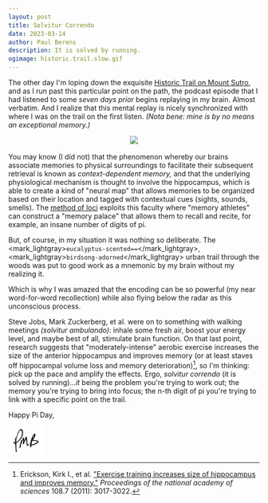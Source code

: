 ```yaml
---
layout: post
title: Solvitur Correndo
date: 2023-03-14
author:	Paul Berens
description: It is solved by running.
ogimage: historic.trail.slow.gif
---
```

The other day I'm loping down the exquisite [Historic Trail on Mount Sutro](/twin-peaks-mt-sutro/), and as I run past this particular point on the path, the podcast episode that I had listened to some *seven days prior* begins replaying in my brain. Almost verbatim. And I realize that this mental replay is nicely synchronized with where I was on the trail on the first listen. *(Nota bene: mine is by no means an exceptional memory.)*

<center>
<img src='/assets/videos/historic.trail.slow.gif'>
</center>

You may know (I did not) that the phenomenon whereby our brains associate memories to physical surroundings to facilitate their subsequent retrieval is known as *context-dependent memory,* and that the underlying physiological mechanism is thought to involve the hippocampus, which is able to create a kind of "neural map" that allows memories to be organized based on their location and tagged with contextual cues (sights, sounds, smells). The [method of loci](https://en.wikipedia.org/wiki/method_of_loci) exploits this faculty where "memory athletes" can construct a "memory palace" that allows them to recall and recite, for example, an insane number of digits of pi.

But, of course, in my situation it was nothing so deliberate. The <mark_lightgray>`eucalyptus-scented==`</mark_lightgray>, <mark_lightgray>`birdsong-adorned`</mark_lightgray> urban trail through the woods was put to good work as a mnemonic by my brain without my realizing it.

Which is why I was amazed that the encoding can be so powerful (my near word-for-word recollection) while also flying below the radar as this unconscious process.

Steve Jobs, Mark Zuckerberg, et al. were on to something with walking meetings *(solvitur ambulando)*: inhale some fresh air, boost your energy level, and maybe best of all, stimulate brain function. On that last point, research suggests that "moderately-intense" aerobic exercise increases the size of the anterior hippocampus and improves memory (or at least staves off hippocampal volume loss and memory deterioration)[^1], so I'm thinking: pick up the pace and amplify the effects. Ergo, *solvitur correndo* (it is solved by running)...*it* being the problem you're trying to work out; the memory you're trying to bring into focus; the n-th digit of pi you're trying to link with a specific point on the trail.

[^1]: Erickson, Kirk I., et al. ["Exercise training increases size of hippocampus and improves memory."](https://www.pnas.org/doi/10.1073/pnas.1015950108) *Proceedings of the national academy of sciences* 108.7 (2011): 3017-3022.

Happy Pi Day,

![initials](/assets/images/initials.pmb.71.56.png)